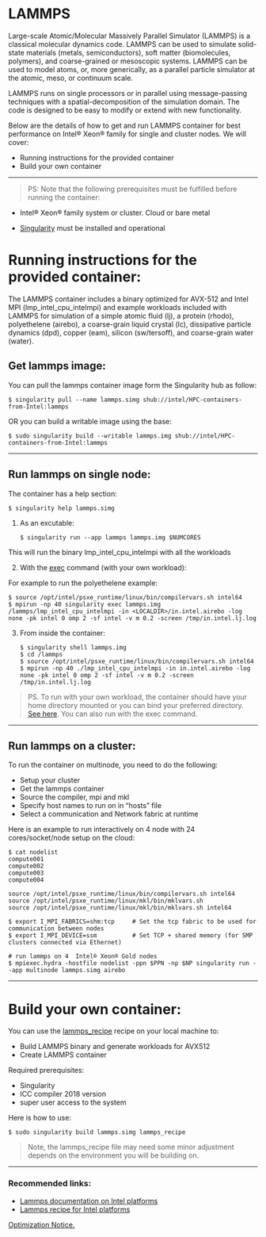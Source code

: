# LAMMPS

Large-scale Atomic/Molecular Massively Parallel Simulator (LAMMPS) is a classical molecular dynamics code. LAMMPS can be used to simulate solid-state materials (metals, semiconductors), soft matter (biomolecules, polymers), and coarse-grained or mesoscopic systems. LAMMPS can be used to model atoms, or, more generically, as a parallel particle simulator at the atomic, meso, or continuum scale.

LAMMPS runs on single processors or in parallel using message-passing techniques with a spatial-decomposition of the simulation domain. The code is designed to be easy to modify or extend with new functionality.

Below are the details of how to get and run LAMMPS container for best performance on Intel® Xeon® family for single and cluster nodes. We will cover:

 - Running instructions for the provided container
 - Build your own container

***
> PS: Note that the following prerequisites must be fulfilled before running the container:

  - Intel® Xeon® family system or cluster. Cloud or bare metal 

  - [Singularity](http://singularity.lbl.gov/) must be installed and operational

# Running instructions for the provided container:

The LAMMPS container includes a binary optimized for AVX-512 and Intel MPI (lmp_intel_cpu_intelmpi) and example workloads included with LAMMPS for simulation of a simple atomic fluid (lj), a protein (rhodo), polyethelene (airebo), a coarse-grain liquid crystal (lc), dissipative particle dynamics (dpd), copper (eam), silicon (sw/tersoff), and coarse-grain water (water).

## Get lammps image:

You can pull the lammps container image form the Singularity hub as follow:

	$ singularity pull --name lammps.simg shub://intel/HPC-containers-from-Intel:lammps

OR you can build a writable image using the base:

	$ sudo singularity build --writable lammps.img shub://intel/HPC-containers-from-Intel:lammps
***
## Run lammps on single node:

The container has a help section:

	$ singularity help lammps.simg
	
1.  As an excutable:   

        $ singularity run --app lammps lammps.img $NUMCORES

This will run the binary lmp_intel_cpu_intelmpi with all the workloads

2.  With the [exec](http://singularity.lbl.gov/docs-exec) command (with your own workload):

 For example to run the polyethelene example:
 
	$ source /opt/intel/psxe_runtime/linux/bin/compilervars.sh intel64
	$ mpirun -np 40 singularity exec lammps.img /lammps/lmp_intel_cpu_intelmpi -in <LOCALDIR>/in.intel.airebo -log none -pk intel 0 omp 2 -sf intel -v m 0.2 -screen /tmp/in.intel.lj.log
	
3.  From inside the container: 

        $ singularity shell lammps.img
        $ cd /lammps
        $ source /opt/intel/psxe_runtime/linux/bin/compilervars.sh intel64
        $ mpirun -np 40 ./lmp_intel_cpu_intelmpi -in in.intel.airebo -log none -pk intel 0 omp 2 -sf intel -v m 0.2 -screen /tmp/in.intel.lj.log

> PS. To run with your own workload, the container should have your home directory mounted or you can bind your preferred directory. [See here](https://singularity.lbl.gov/docs-mount). You can also run with the exec command. 

***

## Run lammps on a cluster:

To run the container on multinode, you need to do the following:

 * Setup your cluster
 * Get the lammps container
 * Source the compiler, mpi and mkl
 * Specify host names to run on in “hosts” file
 * Select a communication and Network fabric at runtime
 
 Here is an example to run interactively on 4 node with 24 cores/socket/node setup on the cloud:

	$ cat nodelist 
	compute001
	compute002
	compute003
	compute004
	
	source /opt/intel/psxe_runtime/linux/bin/compilervars.sh intel64
	source /opt/intel/psxe_runtime/linux/mkl/bin/mklvars.sh
	source /opt/intel/psxe_runtime/linux/mkl/bin/mklvars.sh intel64 
	
	$ export I_MPI_FABRICS=shm:tcp     # Set the tcp fabric to be used for communication between nodes
	$ export I_MPI_DEVICE=ssm          # Set TCP + shared memory (for SMP clusters connected via Ethernet)
	
	# run lammps on 4  Intel® Xeon® Gold nodes
	$ mpiexec.hydra -hostfile nodelist -ppn $PPN -np $NP singularity run --app multinode lammps.simg airebo

***
# Build your own container:

You can use the  [lammps_recipe](https://github.com/intel/HPC-containers-from-Intel/blob/master/containers/lammps/lammps_recipe)  recipe on your local machine to: 
  - Build LAMMPS binary and generate workloads for AVX512
  - Create LAMMPS container

Required prerequisites:
 - Singularity
 - ICC compiler 2018 version
 - super user access to the system
 
 Here is how to use:
 
 	$ sudo singularity build lammps.simg lammps_recipe
 
 > Note, the lammps_recipe file may need some minor adjustment depends on the environment you will be building on.
***
### Recommended links:

* [Lammps documentation on Intel platforms](https://lammps.sandia.gov/doc/Speed_intel.html)
* [Lammps recipe for Intel platforms](https://software.intel.com/en-us/articles/recipe-lammps-for-intel-xeon-phi-processors)



[Optimization Notice.](https://software.intel.com/en-us/articles/optimization-notice#opt-en)
